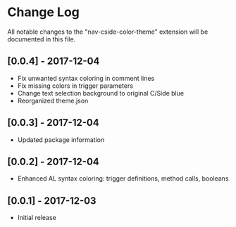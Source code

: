 # Change Log
All notable changes to the "nav-cside-color-theme" extension will be documented in this file.

## [0.0.4] - 2017-12-04
- Fix unwanted syntax coloring in comment lines
- Fix missing colors in trigger parameters
- Change text selection background to original C/Side blue
- Reorganized theme.json

## [0.0.3] - 2017-12-04
- Updated package information

## [0.0.2] - 2017-12-04
- Enhanced AL syntax coloring: trigger definitions, method calls, booleans

## [0.0.1] - 2017-12-03
- Initial release
